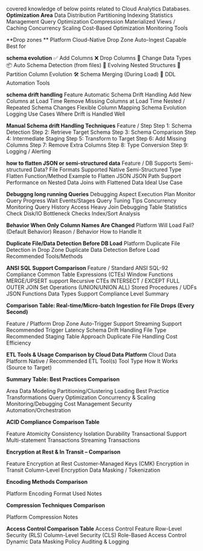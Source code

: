 covered knowledge of below points related to Cloud Analytics Databases.
**Optimization Area**
Data Distribution
Partitioning
Indexing
Statistics Management
Query Optimization
Compression
Materialized Views / Caching
Concurrency Scaling
Cost-Based Optimization
Monitoring Tools

**Drop zones **
Platform
Cloud-Native Drop Zone
Auto-Ingest Capable
Best for

**schema evolution**
✅ Add Columns
❌ Drop Columns
🔁 Change Data Types
📦 Auto Schema Detection (from files)
🧬 Evolving Nested Structures
📌 Partition Column Evolution
🛠️ Schema Merging (During Load)
🧾 DDL Automation Tools

**schema drift handling**
Feature
Automatic Schema Drift Handling
Add New Columns at Load Time
Remove Missing Columns at Load Time
Nested / Repeated Schema Changes
Flexible Column Mapping
Schema Evolution Logging
Use Cases Where Drift is Handled Well

**Manual Schema drift Handling Techniques**
Feature / Step
Step 1: Schema Detection
Step 2: Retrieve Target Schema
Step 3: Schema Comparison
Step 4: Intermediate Staging
Step 5: Transform to Target
Step 6: Add Missing Columns
Step 7: Remove Extra Columns
Step 8: Type Conversion
Step 9: Logging / Alerting

**how to flatten JSON or semi-structured data**
Feature / DB
Supports Semi-structured Data?
File Formats Supported
Native Semi-Structured Type
Flatten Function/Method
Example to Flatten JSON
JSON Path Support
Performance on Nested Data
Joins with Flattened Data
Ideal Use Case

**Debuggng long running Queries**
Debugging Aspect
Execution Plan
Monitor Query Progress
Wait Events/Stages
Query Tuning Tips
Concurrency Monitoring
Query History Access
Heavy Join Debugging
Table Statistics Check
Disk/IO Bottleneck Checks
Index/Sort Analysis

**Behavior When Only Column Names Are Changed**
Platform
Will Load Fail? (Default Behavior)
Reason / Behavior
How to Handle It

**Duplicate File/Data Detection Before DB Load**
Platform
Duplicate File Detection in Drop Zone
Duplicate Data Detection Before Load
Recommended Tools/Methods

**ANSI SQL Support Comparison**
Feature / Standard
ANSI SQL-92 Compliance
Common Table Expressions (CTEs)
Window Functions
MERGE/UPSERT support
Recursive CTEs
INTERSECT / EXCEPT
FULL OUTER JOIN
Set Operations (UNION/UNION ALL)
Stored Procedures / UDFs
JSON Functions
Data Types Support
Compliance Level Summary

**Comparison Table: Real-time/Micro-batch Ingestion for File Drops (Every Second)**

Feature / Platform
Drop Zone
Auto-Trigger Support
Streaming Support
Recommended Trigger
Latency
Schema Drift Handling
File Type Recommended
Staging Table Approach
Duplicate File Handling
Cost Efficiency

**ETL Tools & Usage Comparison by Cloud Data Platform**
Cloud Data Platform
Native / Recommended ETL Tool(s)
Tool Type
How It Works (Source to Target)

**Summary Table: Best Practices Comparison**

Area
Data Modeling
Partitioning/Clustering
Loading Best Practice
Transformations
Query Optimization
Concurrency & Scaling
Monitoring/Debugging
Cost Management
Security
Automation/Orchestration

**ACID Compliance Comparison Table**

Feature
Atomicity
Consistency
Isolation
Durability
Transactional Support
Multi-statement Transactions
Streaming Transactions

**Encryption at Rest & In Transit – Comparison**

Feature
Encryption at Rest
Customer-Managed Keys (CMK)
Encryption in Transit
Column-Level Encryption
Data Masking / Tokenization

**Encoding Methods Comparison**

Platform
Encoding Format Used
Notes

**Compression Techniques Comparison**

Platform
Compression
Notes


**Access Control Comparison Table**
Access Control Feature
Row-Level Security (RLS)
Column-Level Security (CLS)
Role-Based Access Control
Dynamic Data Masking
Policy Auditing & Logging

